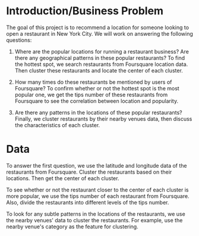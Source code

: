 # Introduction/Business Problem

The goal of this project is to recommend a location for someone looking to open a restaurant in New York City.
We will work on answering the following questions:

1. Where are the popular locations for running a restaurant business? Are there any geographical patterns in these popular restaurants?
    To find the hottest spot, we search restaurants from Foursquare location data. Then cluster these restaurants and locate the center of each cluster. 

2. How many times do these restaurants be mentioned by users of Foursquare?
    To confirm whether or not the hottest spot is the most popular one, we get the tips number of these restaurants from Foursquare to see the correlation between location and popularity.

3. Are there any patterns in the locations of these popular restaurants?
    Finally, we cluster restaurants by their nearby venues data, then discuss the characteristics of each cluster.

# Data

To answer the first question, we use the latitude and longitude data of the restaurants from Foursquare. Cluster the restaurants based on their locations. Then get the center of each cluster.

To see whether or not the restaurant closer to the center of each cluster is more popular, we use the tips number of each restaurant from Foursquare. Also, divide the restaurants into different levels of the tips number.

To look for any subtle patterns in the locations of the restaurants, we use the nearby venues' data to cluster the restaurants. For example, use the nearby venue's category as the feature for clustering.
